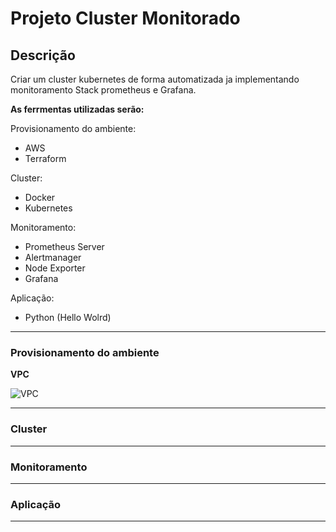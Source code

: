 # Projeto Cluster Monitorado

## Descrição

Criar um cluster kubernetes de forma automatizada ja implementando monitoramento Stack prometheus e Grafana.

**As ferrmentas utilizadas serão:** 

Provisionamento do ambiente: 
* AWS
* Terraform

Cluster:
* Docker
* Kubernetes

Monitoramento: 
* Prometheus Server
* Alertmanager
* Node Exporter
* Grafana

Aplicação:
* Python (Hello Wolrd)

---

### Provisionamento do ambiente

**VPC**

![VPC](https://drive.google.com/file/d/14YM3soiPRvnXI1pzMxB0R0CXer9Y2CKO/view?usp=sharing)

---

### Cluster

---

### Monitoramento

---

### Aplicação

---
